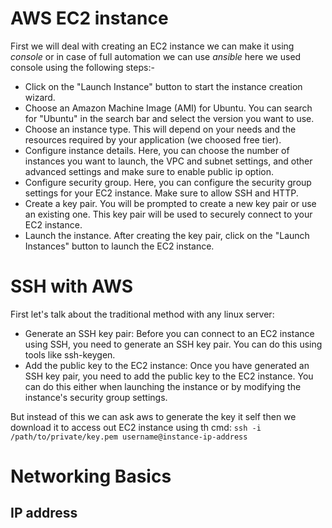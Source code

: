 # AWS EC2 instance
First we will deal with creating an EC2 instance we can make it using *console* or in case of full automation we can use *ansible*
here we used console using the following steps:-
* Click on the "Launch Instance" button to start the instance creation wizard.
* Choose an Amazon Machine Image (AMI) for Ubuntu. You can search for "Ubuntu" in the search bar and select the version you want to use.
* Choose an instance type. This will depend on your needs and the resources required by your application (we choosed free tier).
* Configure instance details. Here, you can choose the number of instances you want to launch, the VPC and subnet settings, and other advanced settings and make sure to enable public ip option.
* Configure security group. Here, you can configure the security group settings for your EC2 instance. Make sure to allow SSH and HTTP.
* Create a key pair. You will be prompted to create a new key pair or use an existing one. This key pair will be used to securely connect to your EC2 instance.
* Launch the instance. After creating the key pair, click on the "Launch Instances" button to launch the EC2 instance.


# SSH with AWS
First let's talk about the traditional method with any linux server:
* Generate an SSH key pair: Before you can connect to an EC2 instance using SSH, you need to generate an SSH key pair. You can do this using tools like ssh-keygen.
* Add the public key to the EC2 instance: Once you have generated an SSH key pair, you need to add the public key to the EC2 instance. You can do this either when launching the instance or by modifying the instance's security group settings.


But instead of this we can ask aws to generate the key it self then we download it to access out EC2 instance using th cmd:
``` ssh -i /path/to/private/key.pem username@instance-ip-address ```

# Networking Basics
## IP address
